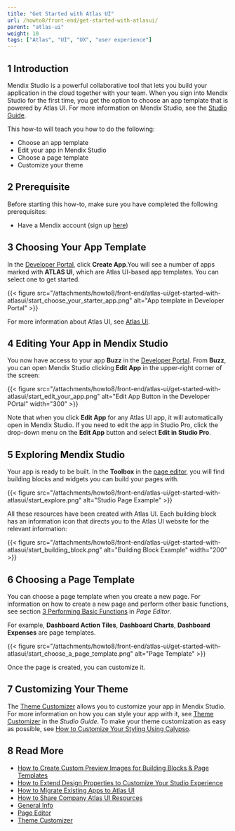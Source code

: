 ```yaml
---
title: "Get Started with Atlas UI"
url: /howto8/front-end/get-started-with-atlasui/
parent: "atlas-ui"
weight: 10
tags: ["Atlas", "UI", "UX", "user experience"]
---
```


## 1 Introduction

Mendix Studio is a powerful collaborative tool that lets you build your application in the cloud together with your team. When you sign into Mendix Studio for the first time, you get the option to choose an app template that is powered by Atlas UI. For more information on Mendix Studio, see the [Studio Guide](/studio8/). 

This how-to will teach you how to do the following:

* Choose an app template
* Edit your app in Mendix Studio
* Choose a page template
* Customize your theme

## 2 Prerequisite

Before starting this how-to, make sure you have completed the following prerequisites:

* Have a Mendix account (sign up [here](https://www.mendix.com/try))

## 3 Choosing Your App Template

In the [Developer Portal](https://sprintr.home.mendix.com/index.html), click **Create App**.You will see a number of apps marked with **ATLAS UI**, which are Atlas UI-based app templates. You can select one to get started.

{{< figure src="/attachments/howto8/front-end/atlas-ui/get-started-with-atlasui/start_choose_your_starter_app.png" alt="App template in Developer Portal" >}}

For more information about Atlas UI, see [Atlas UI](/howto8/front-end/atlas-ui/). 

## 4 Editing Your App in Mendix Studio

You now have access to your app **Buzz** in the [Developer Portal](/developerportal/). From **Buzz**, you can open Mendix Studio clicking **Edit App** in the upper-right corner of the screen:

{{< figure src="/attachments/howto8/front-end/atlas-ui/get-started-with-atlasui/start_edit_your_app.png" alt="Edit App Button in the Developer POrtal"   width="300"  >}}

Note that when you click **Edit App** for any Atlas UI app, it will automatically open in Mendix Studio. If you need to edit the app in Studio Pro, click the drop-down menu on the **Edit App** button and select **Edit in Studio Pro**.

## 5 Exploring Mendix Studio

Your app is ready to be built. In the **Toolbox** in the [page editor](/studio8/page-editor/), you will find building blocks and widgets you can build your pages with. 

{{< figure src="/attachments/howto8/front-end/atlas-ui/get-started-with-atlasui/start_explore.png" alt="Studio Page Example" >}}

All these resources have been created with Atlas UI. Each building block has an information icon that directs you to the Atlas UI website for the relevant information:

{{< figure src="/attachments/howto8/front-end/atlas-ui/get-started-with-atlasui/start_building_block.png" alt="Building Block Example"   width="200"  >}}

## 6 Choosing a Page Template

You can choose a page template when you create a new page. For information on how to create a new page and perform other basic functions, see section [3 Performing Basic Functions](/studio8/page-editor/#page-editor-basic-functions) in *Page Editor*.

For example, **Dashboard Action Tiles**, **Dashboard Charts**, **Dashboard Expenses** are page templates. 

{{< figure src="/attachments/howto8/front-end/atlas-ui/get-started-with-atlasui/start_choose_a_page_template.png" alt="Page Template" >}}

Once the page is created, you can customize it.

## 7 Customizing Your Theme

The [Theme Customizer](/studio8/theme-customizer/) allows you to customize your app in Mendix Studio. For more information on how you can style your app with it, see [Theme Customizer](/studio8/theme-customizer/) in the *Studio Guide*. To make your theme customization as easy as possible, see [How to Customize Your Styling Using Calypso](/howto8/front-end/calypso/).

## 8 Read More

* [How to Create Custom Preview Images for Building Blocks & Page Templates](/howto8/front-end/create-custom-preview-images-for-building-blocks-and-page-templates/)
* [How to Extend Design Properties to Customize Your Studio Experience](/howto8/front-end/extend-design-properties-to-customize/)
* [How to Migrate Existing Apps to Atlas UI](/howto8/front-end/migrate-existing-projects-to-atlasui/)
* [How to Share Company Atlas UI Resources](/howto8/front-end/share-company-atlas-ui-resources/)
* [General Info](/studio8/general/) 
* [Page Editor](/studio8/page-editor/)
* [Theme Customizer](/studio8/theme-customizer/)
